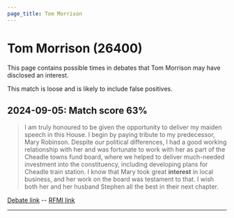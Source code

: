```yaml
---
page_title: Tom Morrison
---
```


# Tom Morrison  (26400)

This page contains possible times in debates that Tom Morrison may have disclosed an interest.

This match is loose and is likely to include false positives. 



## 2024-09-05: Match score 63%

>I am truly honoured to be given the opportunity to deliver my maiden speech in this House. I begin by paying tribute to my predecessor, Mary Robinson. Despite our political differences, I had a good working relationship with her and was fortunate to work with her as part of the Cheadle towns fund board, where we helped to deliver much-needed investment into the constituency, including developing plans for Cheadle train station. I know that Mary took great **interest** in local business, and her work on the board was testament to that. I wish both her and her husband Stephen all the best in their next chapter.

[Debate link](https://www.theyworkforyou.com/debates/?id=2024-09-05b.490.1)  --  [RFMI link](https://www.theyworkforyou.com/mp/26400/register)


---

